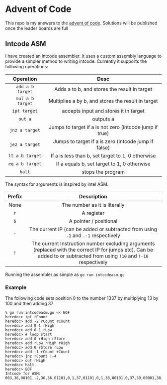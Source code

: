 # Advent of Code
This repo is my answers to the [advent of code](https://adventofcode.com). Solutions will be published once the leader boards are full

## Intcode ASM
I have created an intcode assembler. It uses a custom assembly language to 
provide a simpler method to writing intcode. Currently it supports the following operations:

|Operation|Desc|
|:---:|:---:|
|`add a b target`|Adds a to b, and stores the result in target|
|`mul a b target`|Multiplies a by b, and stores the result in target|
|`ipt target`|accepts input and stores it in target|
|`out a`|outputs a|
|`jnz a target`|Jumps to target if a is not zero (intcode jump if true)|
|`jez a target`|Jumps to target if a is zero (intcode jump if false)| 
|`lt a b target`|If a is less than b, set target to 1, 0 otherwise|
|`eq a b target`|If a equals b, set target to 1, 0 otherwise|
|`halt`| stops the program|

The syntax for arguments is inspired by intel ASM.

|Prefix|Description|
|:---:|:---:|
|None |The number as it is literally|
|`r`  |A register|
|`$`  |A pointer / positional|
|`.`  |The current IP (can be added or subtracted from using `.1` and `.-1` respectively|
|`!`  |The current Instruction number excluding arguments (replaced with the correct IP for jumps etc). Can be added to or subtracted from using `!10` and `!-10` respectively|

Running the assembler as simple as `go run intcodeasm.go`

### Example 
 
The following code sets position 0 to the number 1337 by multiplying 13 by 100 and then adding 37
```
% go run intcodeasm.go << EOF                 
heredoc> ipt rCount
heredoc> add -2 rCount rCount
heredoc> add 0 1 rHigh
heredoc> add 0 1 rLow
heredoc> # loop start
heredoc> add 0 rHigh rStore
heredoc> add rLow rHigh rHigh
heredoc> add 0 rStore rLow
heredoc> add -1 rCount rCount
heredoc> jnz rCount !-4
heredoc> out rHigh
heredoc> halt
heredoc> EOF
Intcode for ASM: 003,36,00101,-2,36,36,01101,0,1,37,01101,0,1,38,00101,0,37,39,00001,38,37,37,00101,0,39,38,00101,-1,36,36,1005,36,14,004,37,99,0,0,0,0
```
